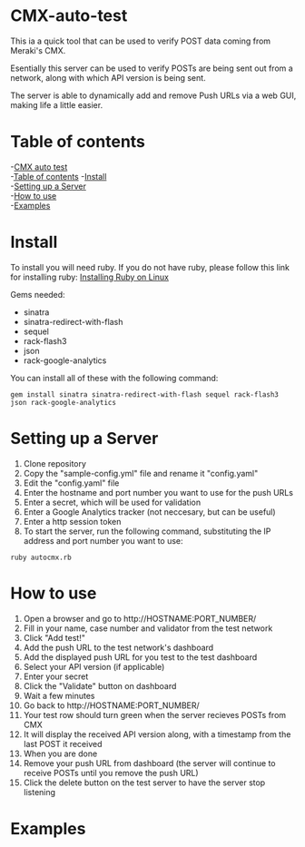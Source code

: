 CMX-auto-test
=============

This ia a quick tool that can be used to verify POST data coming from Meraki's CMX.

Esentially this server can be used to verify POSTs are being sent out from a network, along with which API version is being sent. 

The server is able to dynamically add and remove Push URLs via a web GUI, making life a little easier. 



Table of contents
=============

-[CMX auto test](#cmxauto)    
-[Table of contents](#table-of-contents)
-[Install](#install)   
-[Setting up a Server](#setup)    
-[How to use](#howto)    
-[Examples](#examples)    





Install
==============

To install you will need ruby. If you do not have ruby, please follow this link for installing ruby:
<a name="Installing Ruby on Linux" href="https://www.digitalocean.com/community/tutorials/how-to-install-ruby-on-rails-on-ubuntu-12-04-lts-precise-pangolin-with-rvm">Installing Ruby on Linux</a>

Gems needed:
* sinatra
* sinatra-redirect-with-flash
* sequel
* rack-flash3
* json
* rack-google-analytics

You can install all of these with the following command:
```
gem install sinatra sinatra-redirect-with-flash sequel rack-flash3 json rack-google-analytics
```



Setting up a Server
===================
1. Clone repository
2. Copy the "sample-config.yml" file and rename it "config.yaml"
3. Edit the "config.yaml" file 
  1. Enter the hostname and port number you want to use for the push URLs
  2. Enter a secret, which will be used for validation
  3. Enter a Google Analytics tracker (not neccesary, but can be useful)
  4. Enter a http session token
4. To start the server, run the following command, substituting the IP address and port number you want to use:
```
ruby autocmx.rb
```

How to use
==========
1. Open a browser and go to http://HOSTNAME:PORT_NUMBER/
  1. Fill in your name, case number and validator from the test network
  2. Click "Add test!"
2. Add the push URL to the test network's dashboard
  1. Add the displayed push URL for you test to the test dashboard
  2. Select your API version (if applicable)
  3. Enter your secret
  4. Click the "Validate" button on dashboard
3. Wait a few minutes
4. Go back to http://HOSTNAME:PORT_NUMBER/
  1. Your test row should turn green when the server recieves POSTs from CMX
  2. It will display the received API version along, with a timestamp from the last POST it received
5. When you are done
  1. Remove your push URL from dashboard (the server will continue to receive POSTs until you remove the push URL)
  2. Click the delete button on the test server to have the server stop listening

Examples
========

